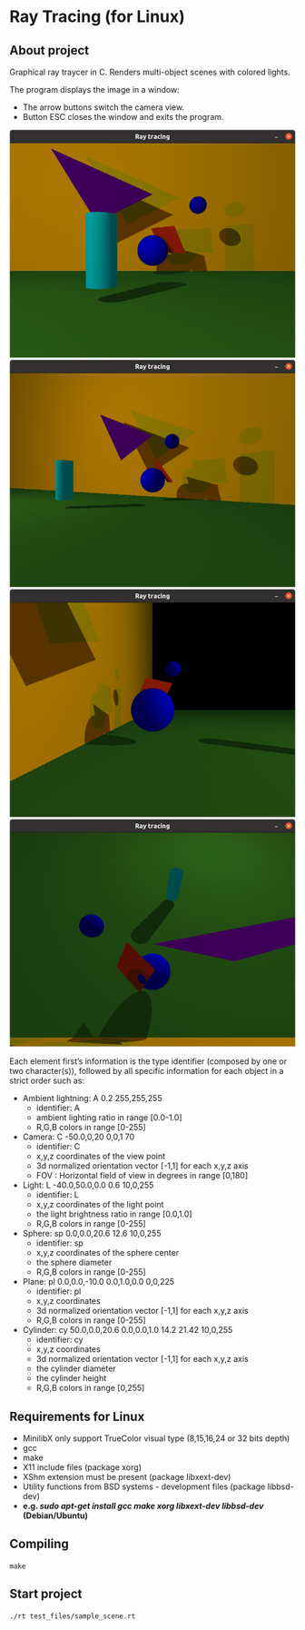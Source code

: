 #  Ray Tracing (for Linux)

## About project
Graphical ray traycer in C. Renders multi-object scenes with colored lights.

The program displays the image in a window:
  * The arrow buttons switch the camera view.
  * Button ESC closes the window and exits the program.

![alt text](screenshots/sample_scene_1.png)
![alt text](screenshots/sample_scene_2.png)
![alt text](screenshots/sample_scene_4.png)
![alt text](screenshots/sample_scene_3.png)

Each element first’s information is the type identifier (composed by one or two
character(s)), followed by all specific information for each object in a strict
order such as:
* Ambient lightning: A 0.2 255,255,255
  * identifier: A
  * ambient lighting ratio in range [0.0-1.0]
  * R,G,B colors in range [0-255]
* Camera: C -50.0,0,20 0,0,1 70
  * identifier: C
  * x,y,z coordinates of the view point
  * 3d normalized orientation vector [-1,1] for each x,y,z axis
  * FOV : Horizontal field of view in degrees in range [0,180]
* Light: L -40.0,50.0,0.0 0.6 10,0,255
  * identifier: L
  * x,y,z coordinates of the light point
  * the light brightness ratio in range [0.0,1.0]
  * R,G,B colors in range [0-255]
* Sphere: sp 0.0,0.0,20.6 12.6 10,0,255
  * identifier: sp
  * x,y,z coordinates of the sphere center
  * the sphere diameter
  * R,G,B colors in range [0-255]
* Plane: pl 0.0,0.0,-10.0 0.0,1.0,0.0 0,0,225
  * identifier: pl
  * x,y,z coordinates
  * 3d normalized orientation vector [-1,1] for each x,y,z axis
  * R,G,B colors in range [0-255]
* Cylinder: cy 50.0,0.0,20.6 0.0,0.0,1.0 14.2 21.42 10,0,255
  * identifier: cy
  * x,y,z coordinates
  * 3d normalized orientation vector [-1,1] for each x,y,z axis
  * the cylinder diameter
  * the cylinder height
  * R,G,B colors in range [0,255]

## Requirements for Linux
 - MinilibX only support TrueColor visual type (8,15,16,24 or 32 bits depth)
 - gcc
 - make
 - X11 include files (package xorg)
 - XShm extension must be present (package libxext-dev)
 - Utility functions from BSD systems - development files (package libbsd-dev)
 - **e.g. _sudo apt-get install gcc make xorg libxext-dev libbsd-dev_ (Debian/Ubuntu)**
## Compiling
```
make
```
## Start project
```
./rt test_files/sample_scene.rt
```
